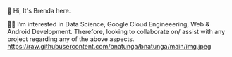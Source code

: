 👋 Hi, It's Brenda here.

👩‍💻 I’m interested in Data Science, Google Cloud Engineeering, Web & Android Development. 
Therefore, looking to collaborate on/ assist with any project regarding any of the above aspects.
https://raw.githubusercontent.com/bnatunga/bnatunga/main/img.jpeg



<!---
bnatunga/bnatunga is a ✨ special ✨ repository because its `README.md` (this file) appears on your GitHub profile.
You can click the Preview link to take a look at your changes.
--->
